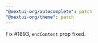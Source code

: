 ```yaml
---
"@nextui-org/autocomplete": patch
"@nextui-org/theme": patch
---
```


Fix #1893, `endContent` prop fixed.
